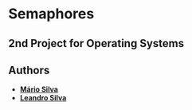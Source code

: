 # Semaphores
## 2nd Project for Operating Systems
## Authors
 - **[Mário Silva](https://github.com/MarioCSilva)**
 - **[Leandro Silva](https://github.com/leand12)**
